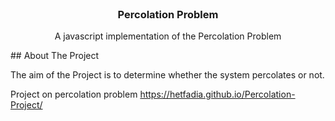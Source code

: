 <br />
<p align="center">

  <h3 align="center">Percolation Problem</h3>

  <p align="center">
    A javascript implementation of the Percolation Problem
    <br />
    <a href="https://github.com/HETFADIA/Percolation-Project"></strong></a>
    
  </p>
</p>
## About The Project

The aim of the Project is to determine whether the system percolates or not.

Project on percolation problem
https://hetfadia.github.io/Percolation-Project/

